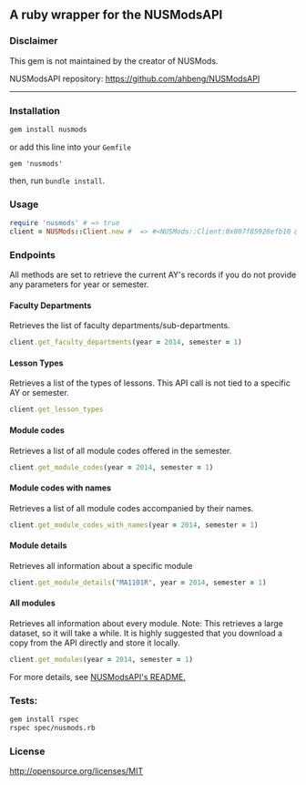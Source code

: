 A ruby wrapper for the NUSModsAPI
---

### Disclaimer 

This gem is not maintained by the creator of NUSMods.

NUSModsAPI repository: https://github.com/ahbeng/NUSModsAPI

---

### Installation

```sh
gem install nusmods
```

or add this line into your `Gemfile`

```
gem 'nusmods'
```

then, run `bundle install`.


### Usage

```rb
require 'nusmods' # => true
client = NUSMods::Client.new #  => #<NUSMods::Client:0x007f85928efb10 @base_url="http://api.nusmods.com/">
```

### Endpoints

All methods are set to retrieve the current AY's records if you do not provide
any parameters for year or semester.

#### Faculty Departments

Retrieves the list of faculty departments/sub-departments.

```rb
client.get_faculty_departments(year = 2014, semester = 1)
```

#### Lesson Types

Retrieves a list of the types of lessons. This API call is not tied to a
specific AY or semester.

```rb
client.get_lesson_types
```

#### Module codes

Retrieves a list of all module codes offered in the semester.

```rb
client.get_module_codes(year = 2014, semester = 1)
```

#### Module codes with names

Retrieves a list of all module codes accompanied by their names.

```rb
client.get_module_codes_with_names(year = 2014, semester = 1)
```

#### Module details

Retrieves all information about a specific module

```rb
client.get_module_details("MA1101R", year = 2014, semester = 1)
```

#### All modules

Retrieves all information about every module. 
Note: This retrieves a large dataset, so it will take a while. It is highly
suggested that you download a copy from the API directly and store it locally.

```rb
client.get_modules(year = 2014, semester = 1)
```

For more details, see [NUSModsAPI's README.][1]


  [1]: https://github.com/ahbeng/NUSModsAPI/blob/master/README.md


### Tests:

```sh
gem install rspec
rspec spec/nusmods.rb
```

### License

http://opensource.org/licenses/MIT
